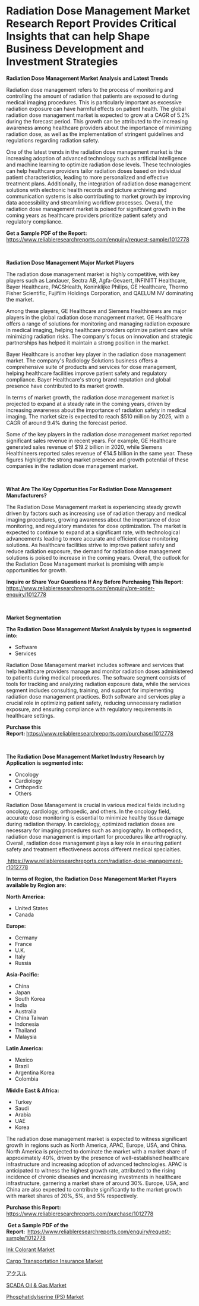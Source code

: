 <p><h1>Radiation Dose Management Market Research Report Provides Critical Insights that can help Shape Business Development and Investment Strategies</h1></p><p><strong>Radiation Dose Management Market Analysis and Latest Trends</strong></p>
<p><p>Radiation dose management refers to the process of monitoring and controlling the amount of radiation that patients are exposed to during medical imaging procedures. This is particularly important as excessive radiation exposure can have harmful effects on patient health. The global radiation dose management market is expected to grow at a CAGR of 5.2% during the forecast period. This growth can be attributed to the increasing awareness among healthcare providers about the importance of minimizing radiation dose, as well as the implementation of stringent guidelines and regulations regarding radiation safety.</p><p>One of the latest trends in the radiation dose management market is the increasing adoption of advanced technology such as artificial intelligence and machine learning to optimize radiation dose levels. These technologies can help healthcare providers tailor radiation doses based on individual patient characteristics, leading to more personalized and effective treatment plans. Additionally, the integration of radiation dose management solutions with electronic health records and picture archiving and communication systems is also contributing to market growth by improving data accessibility and streamlining workflow processes. Overall, the radiation dose management market is poised for significant growth in the coming years as healthcare providers prioritize patient safety and regulatory compliance.</p></p>
<p><strong>Get a Sample PDF of the Report:&nbsp;</strong> <a href="https://www.reliableresearchreports.com/enquiry/request-sample/1012778">https://www.reliableresearchreports.com/enquiry/request-sample/1012778</a></p>
<p>&nbsp;</p>
<p><strong>Radiation Dose Management Major Market Players</strong></p>
<p><p>The radiation dose management market is highly competitive, with key players such as Landauer, Sectra AB, Agfa-Gevaert, INFINITT Healthcare, Bayer Healthcare, PACSHealth, Koninklijke Philips, GE Healthcare, Thermo Fisher Scientific, Fujifilm Holdings Corporation, and QAELUM NV dominating the market.</p><p>Among these players, GE Healthcare and Siemens Healthineers are major players in the global radiation dose management market. GE Healthcare offers a range of solutions for monitoring and managing radiation exposure in medical imaging, helping healthcare providers optimize patient care while minimizing radiation risks. The company's focus on innovation and strategic partnerships has helped it maintain a strong position in the market.</p><p>Bayer Healthcare is another key player in the radiation dose management market. The company's Radiology Solutions business offers a comprehensive suite of products and services for dose management, helping healthcare facilities improve patient safety and regulatory compliance. Bayer Healthcare's strong brand reputation and global presence have contributed to its market growth.</p><p>In terms of market growth, the radiation dose management market is projected to expand at a steady rate in the coming years, driven by increasing awareness about the importance of radiation safety in medical imaging. The market size is expected to reach $510 million by 2025, with a CAGR of around 9.4% during the forecast period.</p><p>Some of the key players in the radiation dose management market reported significant sales revenue in recent years. For example, GE Healthcare generated sales revenue of $19.2 billion in 2020, while Siemens Healthineers reported sales revenue of €14.5 billion in the same year. These figures highlight the strong market presence and growth potential of these companies in the radiation dose management market.</p></p>
<p>&nbsp;</p>
<p><strong>What Are The Key Opportunities For Radiation Dose Management Manufacturers?</strong></p>
<p><p>The Radiation Dose Management market is experiencing steady growth driven by factors such as increasing use of radiation therapy and medical imaging procedures, growing awareness about the importance of dose monitoring, and regulatory mandates for dose optimization. The market is expected to continue to expand at a significant rate, with technological advancements leading to more accurate and efficient dose monitoring solutions. As healthcare facilities strive to improve patient safety and reduce radiation exposure, the demand for radiation dose management solutions is poised to increase in the coming years. Overall, the outlook for the Radiation Dose Management market is promising with ample opportunities for growth.</p></p>
<p><strong>Inquire or Share Your Questions If Any Before Purchasing This Report:</strong> <a href="https://www.reliableresearchreports.com/enquiry/pre-order-enquiry/1012778">https://www.reliableresearchreports.com/enquiry/pre-order-enquiry/1012778</a></p>
<p>&nbsp;</p>
<p><strong>Market Segmentation</strong></p>
<p><strong>The Radiation Dose Management Market Analysis by types is segmented into:</strong></p>
<p><ul><li>Software</li><li>Services</li></ul></p>
<p><p>Radiation Dose Management market includes software and services that help healthcare providers manage and monitor radiation doses administered to patients during medical procedures. The software segment consists of tools for tracking and analyzing radiation exposure data, while the services segment includes consulting, training, and support for implementing radiation dose management practices. Both software and services play a crucial role in optimizing patient safety, reducing unnecessary radiation exposure, and ensuring compliance with regulatory requirements in healthcare settings.</p></p>
<p><strong>Purchase this Report:&nbsp;</strong><a href="https://www.reliableresearchreports.com/purchase/1012778">https://www.reliableresearchreports.com/purchase/1012778</a></p>
<p>&nbsp;</p>
<p><strong>The Radiation Dose Management Market Industry Research by Application is segmented into:</strong></p>
<p><ul><li>Oncology</li><li>Cardiology</li><li>Orthopedic</li><li>Others</li></ul></p>
<p><p>Radiation Dose Management is crucial in various medical fields including oncology, cardiology, orthopedic, and others. In the oncology field, accurate dose monitoring is essential to minimize healthy tissue damage during radiation therapy. In cardiology, optimized radiation doses are necessary for imaging procedures such as angiography. In orthopedics, radiation dose management is important for procedures like arthrography. Overall, radiation dose management plays a key role in ensuring patient safety and treatment effectiveness across different medical specialties.</p></p>
<p><a href="https://www.reliableresearchreports.com/radiation-dose-management-r1012778">&nbsp;https://www.reliableresearchreports.com/radiation-dose-management-r1012778</a></p>
<p><strong>In terms of Region, the Radiation Dose Management Market Players available by Region are:</strong></p>
<p>
    <p> <strong> North America: </strong>
        <ul>
            <li>United States</li>
            <li>Canada</li>
        </ul>
        </p> 
    <p> <strong> Europe: </strong>
        <ul>
            <li>Germany</li>
            <li>France</li>
            <li>U.K.</li>
            <li>Italy</li>
            <li>Russia</li>
        </ul>
        </p> 
    <p> <strong> Asia-Pacific: </strong>
        <ul>
            <li>China</li>
            <li>Japan</li>
            <li>South Korea</li>
            <li>India</li>
            <li>Australia</li>
            <li>China Taiwan</li>
            <li>Indonesia</li>
            <li>Thailand</li>
            <li>Malaysia</li>
        </ul>
        </p> 
    <p> <strong> Latin America: </strong>
        <ul>
            <li>Mexico</li>
            <li>Brazil</li>
            <li>Argentina Korea</li>
            <li>Colombia</li>
        </ul>
        </p> 
    <p> <strong> Middle East & Africa: </strong>
        <ul>
            <li>Turkey</li>
            <li>Saudi</li>
            <li>Arabia</li>
            <li>UAE</li>
            <li>Korea</li>
        </ul>
    </p>
    </p>
<p><p>The radiation dose management market is expected to witness significant growth in regions such as North America, APAC, Europe, USA, and China. North America is projected to dominate the market with a market share of approximately 40%, driven by the presence of well-established healthcare infrastructure and increasing adoption of advanced technologies. APAC is anticipated to witness the highest growth rate, attributed to the rising incidence of chronic diseases and increasing investments in healthcare infrastructure, garnering a market share of around 30%. Europe, USA, and China are also expected to contribute significantly to the market growth with market shares of 20%, 5%, and 5% respectively.</p></p>
<p><strong>Purchase this Report: </strong><a href="https://www.reliableresearchreports.com/purchase/1012778">https://www.reliableresearchreports.com/purchase/1012778</a></p>
<p>&nbsp;<strong>Get a Sample PDF of the Report:&nbsp;&nbsp;</strong><a href="https://www.reliableresearchreports.com/enquiry/request-sample/1012778">https://www.reliableresearchreports.com/enquiry/request-sample/1012778</a></p>
<p><strong></strong></p>
<p><p><a href="https://issuu.com/reportprime-2/docs/ink-colorant-market-size-2030.pptx">Ink Colorant Market</a></p><p><a href="https://github.com/gamblestampleyjenny50m5sl6/Market-Research-Report-List-2/blob/main/cargo-transportation-insurance-market.md">Cargo Transportation Insurance Market</a></p><p><a href="https://github.com/nemesis2824/Market-Research-Report-List-1/blob/main/816289052835.md">アクスル</a></p><p><a href="https://github.com/nicholepatriciadoylenwnrjr0/Market-Research-Report-List-2/blob/main/scada-oil-gas-market.md">SCADA Oil & Gas Market</a></p><p><a href="https://issuu.com/reportprime-2/docs/phosphatidylserine-ps-market-size-2030.pptx">Phosphatidylserine (PS) Market</a></p></p>